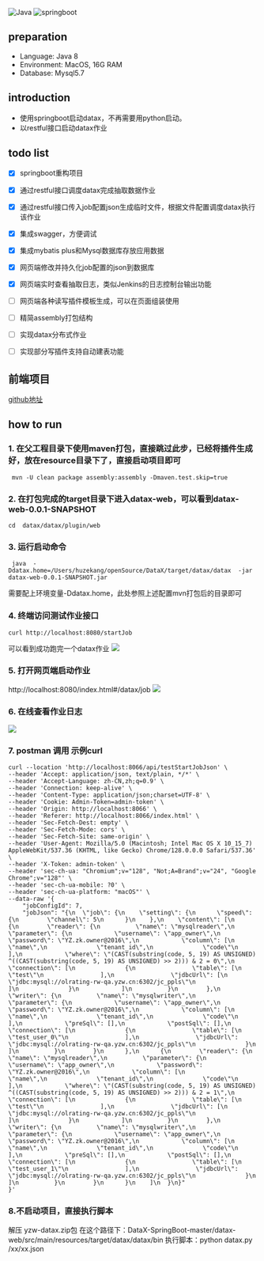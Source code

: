 ![Java](https://woolson.gitee.io/npmer-badge/Java-555555-1.8-44cc11-check-ffffff-square-gradient-shadow.svg)
![springboot](https://woolson.gitee.io/npmer-badge/springboot-555555-2.x-44cc11-check-ffffff-square-gradient-shadow.svg)
## preparation
- Language: Java 8
- Environment: MacOS, 16G RAM
- Database: Mysql5.7

## introduction
- 使用springboot启动datax，不再需要用python启动。
- 以restful接口启动datax作业

## todo list

* [x] springboot重构项目
* [x] 通过restful接口调度datax完成抽取数据作业
* [x] 通过restful接口传入job配置json生成临时文件，根据文件配置调度datax执行该作业
* [x] 集成swagger，方便调试
* [x] 集成mybatis plus和Mysql数据库存放应用数据
* [x] 网页端修改并持久化job配置的json到数据库
* [x] 网页端实时查看抽取日志，类似Jenkins的日志控制台输出功能
* [ ] 网页端各种读写插件模板生成，可以在页面组装使用
* [ ] 精简assembly打包结构
* [ ] 实现datax分布式作业
* [ ] 实现部分写插件支持自动建表功能


## 前端项目
[github地址](https://github.com/zhouhongfa/datax-vue-admin.git)
## how to run
### 1. 在父工程目录下使用maven打包，直接跳过此步，已经将插件生成好，放在resource目录下了，直接启动项目即可
```
 mvn -U clean package assembly:assembly -Dmaven.test.skip=true 
```

### 2. 在打包完成的target目录下进入datax-web，可以看到datax-web-0.0.1-SNAPSHOT
```
cd  datax/datax/plugin/web
```

### 3. 运行启动命令
```
 java  -Ddatax.home=/Users/huzekang/openSource/DataX/target/datax/datax  -jar datax-web-0.0.1-SNAPSHOT.jar
```
需要配上环境变量-Ddatax.home，此处参照上述配置mvn打包后的目录即可

### 4. 终端访问测试作业接口
```
curl http://localhost:8080/startJob
```
可以看到成功跑完一个datax作业
![](https://raw.githubusercontent.com/peter1040080742/picbed/master/20190505162333.png)

### 5. 打开网页端启动作业
http://localhost:8080/index.html#/datax/job
![](https://raw.githubusercontent.com/huzekang/picbed/master/20190617120207.png)

### 6. 在线查看作业日志
![](https://raw.githubusercontent.com/huzekang/picbed/master/20190708102445.png)
### 7. postman 调用 示例curl
```
curl --location 'http://localhost:8066/api/testStartJobJson' \
--header 'Accept: application/json, text/plain, */*' \
--header 'Accept-Language: zh-CN,zh;q=0.9' \
--header 'Connection: keep-alive' \
--header 'Content-Type: application/json;charset=UTF-8' \
--header 'Cookie: Admin-Token=admin-token' \
--header 'Origin: http://localhost:8066' \
--header 'Referer: http://localhost:8066/index.html' \
--header 'Sec-Fetch-Dest: empty' \
--header 'Sec-Fetch-Mode: cors' \
--header 'Sec-Fetch-Site: same-origin' \
--header 'User-Agent: Mozilla/5.0 (Macintosh; Intel Mac OS X 10_15_7) AppleWebKit/537.36 (KHTML, like Gecko) Chrome/128.0.0.0 Safari/537.36' \
--header 'X-Token: admin-token' \
--header 'sec-ch-ua: "Chromium";v="128", "Not;A=Brand";v="24", "Google Chrome";v="128"' \
--header 'sec-ch-ua-mobile: ?0' \
--header 'sec-ch-ua-platform: "macOS"' \
--data-raw '{
    "jobConfigId": 7,
    "jobJson": "{\n  \"job\": {\n    \"setting\": {\n      \"speed\": {\n        \"channel\": 5\n      }\n    },\n    \"content\": [\n      {\n        \"reader\": {\n          \"name\": \"mysqlreader\",\n          \"parameter\": {\n            \"username\": \"app_owner\",\n            \"password\": \"YZ.zk.owner@2016\",\n            \"column\": [\n              \"name\",\n              \"tenant_id\",\n              \"code\"\n            ],\n            \"where\": \"(CAST(substring(code, 5, 19) AS UNSIGNED) ^((CAST(substring(code, 5, 19) AS UNSIGNED) >> 2))) & 2 = 0\",\n            \"connection\": [\n              {\n                \"table\": [\n                  \"test\"\n                ],\n                \"jdbcUrl\": [\n                  \"jdbc:mysql://olrating-rw-qa.yzw.cn:6302/jc_ppls\"\n                ]\n              }\n            ]\n          }\n        },\n        \"writer\": {\n          \"name\": \"mysqlwriter\",\n          \"parameter\": {\n            \"username\": \"app_owner\",\n            \"password\": \"YZ.zk.owner@2016\",\n            \"column\": [\n              \"name\",\n              \"tenant_id\",\n              \"code\"\n            ],\n            \"preSql\": [],\n            \"postSql\": [],\n            \"connection\": [\n              {\n                \"table\": [\n                  \"test_user_0\"\n                ],\n                \"jdbcUrl\": \"jdbc:mysql://olrating-rw-qa.yzw.cn:6302/jc_ppls\"\n              }\n            ]\n          }\n        }\n      },\n      {\n        \"reader\": {\n          \"name\": \"mysqlreader\",\n          \"parameter\": {\n            \"username\": \"app_owner\",\n            \"password\": \"YZ.zk.owner@2016\",\n            \"column\": [\n              \"name\",\n              \"tenant_id\",\n              \"code\"\n            ],\n            \"where\": \"(CAST(substring(code, 5, 19) AS UNSIGNED) ^((CAST(substring(code, 5, 19) AS UNSIGNED) >> 2))) & 2 = 1\",\n            \"connection\": [\n              {\n                \"table\": [\n                  \"test\"\n                ],\n                \"jdbcUrl\": [\n                  \"jdbc:mysql://olrating-rw-qa.yzw.cn:6302/jc_ppls\"\n                ]\n              }\n            ]\n          }\n        },\n        \"writer\": {\n          \"name\": \"mysqlwriter\",\n          \"parameter\": {\n            \"username\": \"app_owner\",\n            \"password\": \"YZ.zk.owner@2016\",\n            \"column\": [\n              \"name\",\n              \"tenant_id\",\n              \"code\"\n            ],\n            \"preSql\": [],\n            \"postSql\": [],\n            \"connection\": [\n              {\n                \"table\": [\n                  \"test_user_1\"\n                ],\n                \"jdbcUrl\": \"jdbc:mysql://olrating-rw-qa.yzw.cn:6302/jc_ppls\"\n              }\n            ]\n          }\n        }\n      }\n    ]\n  }\n}"
}'
```
### 8.不启动项目，直接执行脚本
解压 yzw-datax.zip包
在这个路径下：DataX-SpringBoot-master/datax-web/src/main/resources/target/datax/datax/bin
执行脚本：python datax.py  /xx/xx.json
